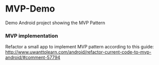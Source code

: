 # MVP-Demo
Demo Android project showing the MVP Pattern

### MVP implementation 
Refactor a small app to implement MVP pattern according to this guide: http://www.uwanttolearn.com/android/refactor-current-code-to-mvp-android/#comment-57794
